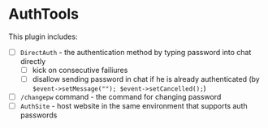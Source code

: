 AuthTools
===

This plugin includes:
- [ ] `DirectAuth` - the authentication method by typing password into chat directly
  - [ ] kick on consecutive failiures
  - [ ] disallow sending password in chat if he is already authenticated (by `$event->setMessage(""); $event->setCancelled();`)
- [ ] `/changepw` command - the command for changing password
- [ ] `AuthSite` - host website in the same environment that supports auth passwords
